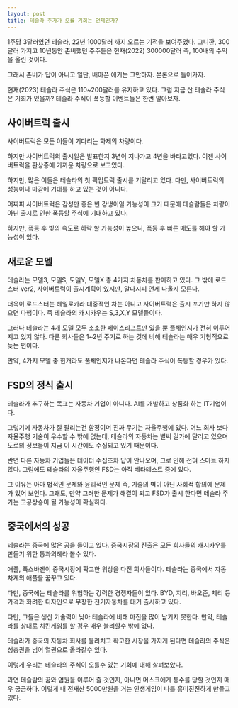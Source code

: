 ```yaml
---
layout: post
title: 테슬라 주가가 오를 기회는 언제인가?
---
```


1주당 3달러였던 테슬라, 22년 1000달러 까지 오르는 기적을 보여주었다. 그니깐, 300달러 가지고 10년동안 존버했던 주주들은 현재(2022) 300000달러 즉, 100배의 수익을 올린 것이다.

그래서 존버가 답이 아니고 일단, 배아픈 애기는 그만하자. 
본론으로 들어가자.

현재(2023) 테슬라 주식은 110~200달러를 유지하고 있다. 
그럼 지금 산 테술라 주식은 기회가 있을까? 테슬라 주식이 폭등할 이벤트들은 한번 알아보자.



<h2>사이버트럭 출시</h2>
사이버트럭은 모든 이들이 기다리는 화제의 차량이다.

하지만 사이버트럭의 출시일은 발표한지 3년이 지나가고 4년을 바라고있다.
이젠 사이버트럭을 환상종에 가까운 차량으로 보고있다.

하지만, 많은 이들은 테슬라의 첫 픽업트럭 출시를 기달리고 있다. 다만, 사이버트럭의 성능이나 마감에 기대를 하고 있는 것이 아니다.

어짜피 사이버트럭은 감성만 좋은 빈 강냉이일 가능성이 크기 때문에 테슬람들은 차량이 아닌 출시로 인한 폭등할 주식에 기대하고 있다.

하지만, 폭등 후 빛의 속도로 하락 할 가능성이 높으니, 폭등 후 빠른 매도를 해야 할 가능성이 있다.




<h2>새로운 모델</h2>
테슬라는 모델3, 모델S, 모델Y, 모델X 총 4가지 차동차를 판매하고 있다.
그 밖에 로드스터 ver2, 사이버트럭이 출시계획이 있지만, 알다시피 언제 나올지 모른다.

더욱이 로드스터는 헤일로카라 대중적인 차는 아니고 사이버트럭은 출시 포기만 하지 않으면 다행이다. 
즉 테슬라의 캐시카우는 S,3,X,Y 모델들이다.

그러나 테슬라는 4개 모델 모두 소소한 페이스리프트만 있을 뿐 풀체인지가 전혀 이루어 지고 있지 않다.
다른 회사들은 1~2년 주기로 하는 것에 비해 테슬라는 매우 기형적으로 늦는 편이다.

만약, 4가지 모델 중 한개라도 풀체인지가 나온다면 테슬라 주식이 폭등할 경우가 있다.  



<h2>FSD의 정식 출시</h2>
테슬라가 추구하는 목표는 자동차 기업이 아니다.
AI를 개발하고 상품화 하는 IT기업이다.

그렇기에 자동차가 잘 팔리는건 함정이며 진짜 무기는 자율주행에 있다.
어느 회사 보다 자율주행 기술이 우수할 수 밖에 없는데, 테슬라의 자동차는 벌써 길가에 달리고 있으며 도로의 정보들이 지금 이 시간에도 수집되고 있기 때문이다.

반면 다른 자동차 기업들은 데이터 수집조차 답이 안나오며, 그로 인해 전혀 스마트 하지 않다.
그럼에도 테슬라의 자율주행인 FSD는 아직 베타테스트 중에 있다. 

그 이유는 아마 법적인 문제와 윤리적인 문제 즉, 기술의 벽이 아닌 사회적 합의에 문제가 있어 보인다.
그래도, 만약 그러한 문제가 해결이 되고 FSD가 출시 한다면 테슬라 주가는 고공상승이 될 가능성이 확실하다.



<h2>중국에서의 성공</h2>
테슬라는 중국에 많은 공을 들이고 있다.
중국시장의 진출은 모든 회사들의 캐시카우를 만들기 위한 통과의례라 볼수 있다.

애플, 폭스바겐이 중국시장에 확고한 위상을 다진 회사들이다.
테슬라는 중국에서 자동차계의 애플을 꿈꾸고 있다.

다만, 중국에는 테슬라를 위협하는 강력한 경쟁자들이 있다.
BYD, 지리, 바오준, 체리 등 가격과 화려한 디자인으로 무장한 전기자동차를 대거 출시하고 있다.

다만, 그들은 생산 기술력이 낮아 테슬라에 비해 마진을 많이 남기지 못한다. 
만약, 테슬라를 상대로 치킨게임를 할 경우 매우 불리할수 밖에 없다.

테슬라가 중국의 자동차 회사를 물리치고 확고한 시장을 가지게 된다면 테슬라의 주식은 성층권을 넘어 열권으로 올라갈수 있다. 

이렇게 우리는 테슬라의 주식이 오를수 있는 기회에 대해 살펴보았다.

과연 테슬람의 꿈와 염원을 이루어 줄 것인지, 아니면 머스크에게 통수를 당할 것인지 매우 궁금하다. 이렇게 내 전재산 5000만원을 거는 인생게임이 나를 흥미진진하게 만들고 있다.